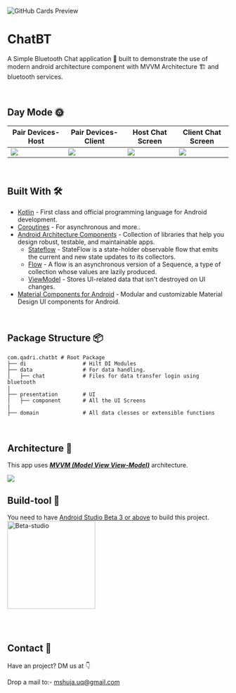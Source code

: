 ![GitHub Cards Preview](https://github.com/gh-shujauddin/ChatBT/assets/73093103/6e475fcf-a95e-4d98-ad74-9d5265cc3ca7)

# ChatBT

A Simple Bluetooth Chat application 📱 built to demonstrate the use of modern android architecture component with MVVM Architecture 🏗 and bluetooth services.

<br />


## Day Mode 🌞
Pair Devices- Host | Pair Devices- Client | Host Chat Screen | Client Chat Screen 
--- | --- | --- |--- 
![](https://github.com/gh-shujauddin/ChatBT/assets/73093103/a06f31f2-1b4c-4988-80cd-9c933e725469) | ![](https://github.com/gh-shujauddin/ChatBT/assets/73093103/d7b5c4a3-cfb0-47cc-b4ae-c820279e7ebe) | ![](https://github.com/gh-shujauddin/ChatBT/assets/73093103/6c663544-b731-434b-8d4e-5d526dbf5417) | ![](https://github.com/gh-shujauddin/ChatBT/assets/73093103/bc69c63e-c29b-4d86-bcaa-6c9f2013a8bc)

<br />

## Built With 🛠
- [Kotlin](https://kotlinlang.org/) - First class and official programming language for Android development.
- [Coroutines](https://kotlinlang.org/docs/reference/coroutines-overview.html) - For asynchronous and more..
- [Android Architecture Components](https://developer.android.com/topic/libraries/architecture) - Collection of libraries that help you design robust, testable, and maintainable apps.
  - [Stateflow](https://developer.android.com/kotlin/flow/stateflow-and-sharedflow) - StateFlow is a state-holder observable flow that emits the current and new state updates to its collectors. 
  - [Flow](https://kotlinlang.org/docs/reference/coroutines/flow.html) - A flow is an asynchronous version of a Sequence, a type of collection whose values are lazily produced.
  - [ViewModel](https://developer.android.com/topic/libraries/architecture/viewmodel) - Stores UI-related data that isn't destroyed on UI changes. 
- [Material Components for Android](https://github.com/material-components/material-components-android) - Modular and customizable Material Design UI components for Android.
<!-- - [Figma](https://figma.com/) - Figma is a vector graphics editor and prototyping tool which is primarily web-based. -->

<br />

## Package Structure 📦
    
    com.qadri.chatbt # Root Package
    ├── di                  # Hilt DI Modules 
    ├── data                # For data handling.
    │   ├── chat            # Files for data transfer login using bluetooth
    |
    ├── presentation        # UI 
    │   ├── component       # All the UI Screens
    |   
    ├── domain              # All data clesses or extensible functions


<br />


## Architecture 🗼
This app uses [***MVVM (Model View View-Model)***](https://developer.android.com/jetpack/docs/guide#recommended-app-arch) architecture.

![](https://github.com/TheCodeMonks/Notes-App/blob/master/screenshots/ANDROID%20ROOM%20DB%20DIAGRAM.jpg)

## Build-tool 🧰
You need to have [Android Studio Beta 3 or above](https://developer.android.com/studio/preview) to build this project.
<br>
<img src="./beta_android.png" height="200" alt="Beta-studio"/>

<br>

<br>

## Contact 📩
Have an project? DM us at 👇

Drop a mail to:- mshuja.uq@gmail.com

<br>

<!-- ## Donation 💰
If this project help you reduce time to develop, you can give me a cup of coffee :) 

<a href="https://www.buymeacoffee.com/Li0hsl4" target="_blank"><img src="https://www.buymeacoffee.com/assets/img/custom_images/yellow_img.png" alt="Buy Me A Coffee" style="height: 41px !important;width: 174px !important;box-shadow: 0px 3px 2px 0px rgba(190, 190, 190, 0.5) !important;-webkit-box-shadow: 0px 3px 2px 0px rgba(190, 190, 190, 0.5) !important;" ></a>

<br>
-->
